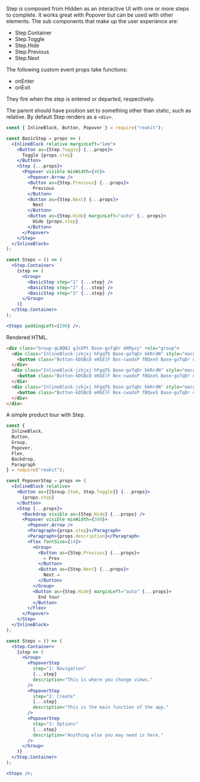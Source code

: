 <!-- Description -->

Step is composed from Hidden as an interactive UI with one or more steps to complete.
It works great with Popover but can be used with other elements.
The sub components that make up the user experience are:

* Step.Container
* Step.Toggle
* Step.Hide
* Step.Previous
* Step.Next

The following custom event props take functions:

* onEnter
* onExit

They fire when the step is entered or departed, respectively.

The parent should have position set to something other than static, such as relative.
By default Step renders as a `<div>`.

<!-- Minimal JSX to showcase component -->

```jsx
const { InlineBlock, Button, Popover } = require("reakit");

const BasicStep = props => (
  <InlineBlock relative marginLeft="1em">
    <Button as={Step.Toggle} {...props}>
      Toggle {props.step}
    </Button>
    <Step {...props}>
      <Popover visible minWidth={40}>
        <Popover.Arrow />
        <Button as={Step.Previous} {...props}>
          Previous
        </Button>
        <Button as={Step.Next} {...props}>
          Next
        </Button>
        <Button as={Step.Hide} marginLeft="auto" {...props}>
          Hide {props.step}
        </Button>
      </Popover>
    </Step>
  </InlineBlock>
);

const Steps = () => (
  <Step.Container>
    {step => (
      <Group>
        <BasicStep step="1" {...step} />
        <BasicStep step="2" {...step} />
        <BasicStep step="3" {...step} />
      </Group>
    )}
  </Step.Container>
);

<Steps paddingLeft={200} />;
```

Rendered HTML.

```html
<div class="Group-gLBQNJ gJsDPt Base-gxTqDr dXMyxz" role="group">
  <div class="InlineBlock-jzkjxj hFgqTb Base-gxTqDr bkRrdN" style="margin-left: 1em;">
    <button class="Button-kDSBcD eKEElF Box-cwadsP fBQxeS Base-gxTqDr dXMyxz StepToggle-hXakCX eMjcJh" role="button" tabindex="0">Toggle 1</button>
  </div>
  <div class="InlineBlock-jzkjxj hFgqTb Base-gxTqDr bkRrdN" style="margin-left: 1em;">
    <button class="Button-kDSBcD eKEElF Box-cwadsP fBQxeS Base-gxTqDr dXMyxz StepToggle-hXakCX eMjcJh" role="button" tabindex="0">Toggle 2</button>
  </div>
  <div class="InlineBlock-jzkjxj hFgqTb Base-gxTqDr bkRrdN" style="margin-left: 1em;">
    <button class="Button-kDSBcD eKEElF Box-cwadsP fBQxeS Base-gxTqDr dXMyxz StepToggle-hXakCX eMjcJh" role="button" tabindex="0">Toggle 3</button>
  </div>
</div>
```

A simple product tour with Step.

```jsx
const {
  InlineBlock,
  Button,
  Group,
  Popover,
  Flex,
  Backdrop,
  Paragraph
} = require("reakit");

const PopoverStep = props => (
  <InlineBlock relative>
    <Button as={[Group.Item, Step.Toggle]} {...props}>
      {props.step}
    </Button>
    <Step {...props}>
      <Backdrop visible as={Step.Hide} {...props} />
      <Popover visible minWidth={300}>
        <Popover.Arrow />
        <Paragraph>{props.step}</Paragraph>
        <Paragraph>{props.description}</Paragraph>
        <Flex fontSize={14}>
          <Group>
            <Button as={Step.Previous} {...props}>
              ← Prev
            </Button>
            <Button as={Step.Next} {...props}>
              Next →
            </Button>
          </Group>
          <Button as={Step.Hide} marginLeft="auto" {...props}>
            End tour
          </Button>
        </Flex>
      </Popover>
    </Step>
  </InlineBlock>
);

const Steps = () => (
  <Step.Container>
    {step => (
      <Group>
        <PopoverStep
          step="1: Navigation"
          {...step}
          description="This is where you change views."
        />
        <PopoverStep
          step="2: Create"
          {...step}
          description="This is the main function of the app."
        />
        <PopoverStep
          step="3: Options"
          {...step}
          description="Anything else you may need is here."
        />
      </Group>
    )}
  </Step.Container>
);

<Steps />;
```
